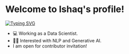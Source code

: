 # Welcome to Ishaq's profile!

[![Typing SVG](https://readme-typing-svg.demolab.com?font=Fira+Code&pause=1000&width=435&lines=I+am+Ishaq;Data+Scientist)](https://git.io/typing-svg)


- 💻 Working as a Data Scientist.
- 🧑‍💻 Interested with NLP and Generative AI.
- I am open for contributor invitation!

